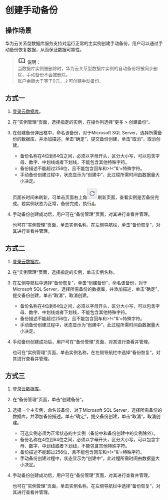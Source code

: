 # 创建手动备份<a name="zh-cn_topic_0037111719"></a>

## 操作场景<a name="section387888031450"></a>

华为云关系型数据库服务支持对运行正常的主实例创建手动备份，用户可以通过手动备份恢复数据，从而保证数据可靠性。

>![](public_sys-resources/icon-note.gif) **说明：**   
>当数据库实例被删除时，华为云关系型数据库实例的自动备份将被同步删除，手动备份不会被删除。  
>账户余额大于等于0元，才可创建手动备份。  

## 方式一<a name="section3535102285710"></a>

1.  [登录云数据库](https://support.huaweicloud.com/qs-rds/rds_login.html)。
2.  在“实例管理“页面，选择指定的实例，在操作列选择“更多  \>  创建备份“。
3.  在创建备份弹出框中，命名该备份，对于Microsoft SQL Server，选择所需备份的数据库，并添加描述，单击“确定”，提交备份创建，单击“取消”，取消创建。

    -   备份名称在4位到64位之间，必须以字母开头，区分大小写，可以包含字母、数字、中划线或者下划线，不能包含其他特殊字符。
    -   备份描述不能超过256位，且不能包含回车和\>!<"&'=特殊字符。
    -   手动备份创建过程中，状态显示为“创建中”，此过程所需时间由数据量大小决定。

    页面长时间未刷新，可单击页面右上角![](figures/en-us_image_0118747885.png)刷新页面，查看实例是否备份完成。若实例状态为正常，备份完成，执行[4](#li9129133519114)。

4.  <a name="li9129133519114"></a>手动备份创建成功后，用户可在“备份管理”页面，对其进行查看并管理。

    也可在“实例管理“页面，单击实例名称，在左侧导航栏，单击“备份恢复“，对其进行查看并管理。


## 方式二<a name="section56713052173915"></a>

1.  [登录云数据库](https://support.huaweicloud.com/qs-rds/rds_login.html)。
2.  在“实例管理“页面，选择指定的实例，单击实例名称。
3.  在左侧导航栏中选择“备份恢复“，单击“创建备份“，命名该备份，对于Microsoft SQL Server，选择所需备份的数据库，并添加描述，单击“确定”，提交备份创建，单击“取消”，取消创建。
    -   备份名称在4位到64位之间，必须以字母开头，区分大小写，可以包含字母、数字、中划线或者下划线，不能包含其他特殊字符。
    -   备份描述不能超过256位，且不能包含回车和\>!<"&'=特殊字符。
    -   手动备份创建过程中，状态显示为“创建中”，此过程所需时间由数据量大小决定。

4.  手动备份创建成功后，用户可在“备份管理”页面，对其进行查看并管理。

    也可在“实例管理“页面，单击实例名称，在左侧导航栏中选择“备份恢复“，对其进行查看并管理。


## 方式三<a name="section9486582184218"></a>

1.  [登录云数据库](https://support.huaweicloud.com/qs-rds/rds_login.html)。
2.  在“备份管理”页面，单击“创建备份”。
3.  选择一个主实例，命名该备份，对于Microsoft SQL Server，选择所需备份的数据库，并添加备份描述，单击“确定”，提交备份创建，单击“取消”，取消创建。
    -   可选实例必须为正常状态的主实例（备份中和备份创建中的实例除外）。
    -   备份名称在4位到64位之间，必须以字母开头，区分大小写，可以包含字母、数字、中划线或者下划线，不能包含其他特殊字符。
    -   备份描述不能超过256位，且不能包含回车和\>!<"&'=特殊字符。
    -   手动备份创建过程中，状态显示为“创建中”，此过程所需时间由数据量大小决定。

4.  手动备份创建成功后，用户可在“备份管理”页面，对其进行查看并管理。

    也可在“实例管理“页面，单击实例名称，在左侧导航栏中选择“备份恢复“，对其进行查看并管理。


